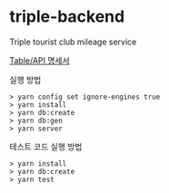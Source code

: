 # triple-backend

Triple tourist club mileage service

[Table/API 명세서](https://github.com/gar-den/triple-backend/blob/main/description.md)

실행 방법
```
> yarn config set ignore-engines true
> yarn install
> yarn db:create
> yarn db:gen
> yarn server
```

테스트 코드 실행 방법
```
> yarn install
> yarn db:create
> yarn test
```
